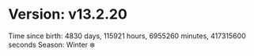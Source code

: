 # Version: v13.2.20
Time since birth: 4830 days, 115921 hours, 6955260 minutes, 417315600 seconds
Season: Winter ❄️
